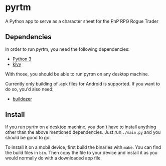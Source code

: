# pyrtm
A Python app to serve as a character sheet for the PnP RPG Rogue Trader

## Dependencies
In order to run pyrtm, you need the following dependencies:

* [Python 3](https://www.python.org/downloads/)
* [kivy](https://kivy.org/#download)

With those, you should be able to run pyrtm on any desktop machine.

Currently only building of .apk files for Android is supported. If you want to
do so, you'd also need:

* [buildozer](https://github.com/kivy/buildozer)

## Install
If you run pyrtm on a desktop machine, you don't have to install anything other
than the above mentioned dependencies. Just run `./main.py` and you should be
good to go.

To install it on a mobil device, first build the binaries with `make`. You can
find the build files in `bin`. Then copy the file to your device and install it
as you would normally do with a downloaded app file.
